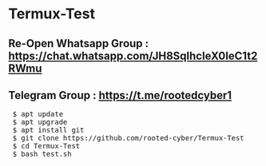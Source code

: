 # Termux-Test

## Re-Open Whatsapp Group : https://chat.whatsapp.com/JH8SqlhcIeX0IeC1t2RWmu


## Telegram Group : https://t.me/rootedcyber1

<pre>
 $ apt update
 $ apt upgrade
 $ apt install git
 $ git clone https://github.com/rooted-cyber/Termux-Test
 $ cd Termux-Test
 $ bash test.sh
</pre>
